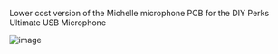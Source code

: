 Lower cost version of the Michelle microphone PCB for the DIY Perks Ultimate USB Microphone

![image](https://github.com/user-attachments/assets/c465cf1a-3fc5-4dd1-a092-e137e7be3890)
